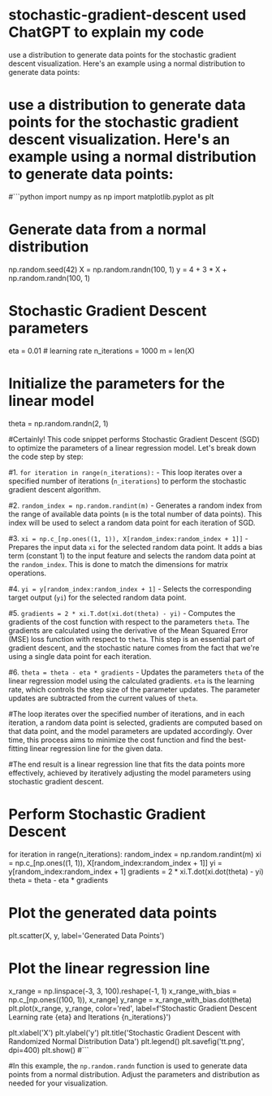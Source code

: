 # stochastic-gradient-descent used ChatGPT to explain my code
use a distribution to generate data points for the stochastic gradient descent visualization. Here's an example using a normal distribution to generate data points:

# use a distribution to generate data points for the stochastic gradient descent visualization. Here's an example using a normal distribution to generate data points:

#```python
import numpy as np
import matplotlib.pyplot as plt

# Generate data from a normal distribution
np.random.seed(42)
X = np.random.randn(100, 1)
y = 4 + 3 * X + np.random.randn(100, 1)

# Stochastic Gradient Descent parameters
eta = 0.01  # learning rate
n_iterations = 1000
m = len(X)

# Initialize the parameters for the linear model
theta = np.random.randn(2, 1)


#Certainly! This code snippet performs Stochastic Gradient Descent (SGD) to optimize the parameters of a linear regression model. Let's break down the code step by step:

#1. `for iteration in range(n_iterations):` - This loop iterates over a specified number of iterations (`n_iterations`) to perform the stochastic gradient descent algorithm.

#2. `random_index = np.random.randint(m)` - Generates a random index from the range of available data points (`m` is the total number of data points). This index will be used to select a random data point for each iteration of SGD.

#3. `xi = np.c_[np.ones((1, 1)), X[random_index:random_index + 1]]` - Prepares the input data `xi` for the selected random data point. It adds a bias term (constant 1) to the input feature and selects the random data point at the `random_index`. This is done to match the dimensions for matrix operations.

#4. `yi = y[random_index:random_index + 1]` - Selects the corresponding target output (`yi`) for the selected random data point.

#5. `gradients = 2 * xi.T.dot(xi.dot(theta) - yi)` - Computes the gradients of the cost function with respect to the parameters `theta`. The gradients are calculated using the derivative of the Mean Squared Error (MSE) loss function with respect to `theta`. This step is an essential part of gradient descent, and the stochastic nature comes from the fact that we're using a single data point for each iteration.

#6. `theta = theta - eta * gradients` - Updates the parameters `theta` of the linear regression model using the calculated gradients. `eta` is the learning rate, which controls the step size of the parameter updates. The parameter updates are subtracted from the current values of `theta`.

#The loop iterates over the specified number of iterations, and in each iteration, a random data point is selected, gradients are computed based on that data point, and the model parameters are updated accordingly. Over time, this process aims to minimize the cost function and find the best-fitting linear regression line for the given data.

#The end result is a linear regression line that fits the data points more effectively, achieved by iteratively adjusting the model parameters using stochastic gradient descent.


# Perform Stochastic Gradient Descent
for iteration in range(n_iterations):
    random_index = np.random.randint(m)
    xi = np.c_[np.ones((1, 1)), X[random_index:random_index + 1]]
    yi = y[random_index:random_index + 1]
    gradients = 2 * xi.T.dot(xi.dot(theta) - yi)
    theta = theta - eta * gradients

# Plot the generated data points
plt.scatter(X, y, label='Generated Data Points')

# Plot the linear regression line
x_range = np.linspace(-3, 3, 100).reshape(-1, 1)
x_range_with_bias = np.c_[np.ones((100, 1)), x_range]
y_range = x_range_with_bias.dot(theta)
plt.plot(x_range, y_range, color='red', label=f'Stochastic Gradient Descent Learning rate {eta} and Iterations {n_iterations}')

plt.xlabel('X')
plt.ylabel('y')
plt.title('Stochastic Gradient Descent with Randomized Normal Distribution Data')
plt.legend()
plt.savefig('tt.png', dpi=400)
plt.show()
#```

#In this example, the `np.random.randn` function is used to generate data points from a normal distribution. Adjust the parameters and distribution as needed for your visualization.
